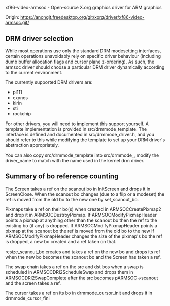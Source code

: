 xf86-video-armsoc - Open-source X.org graphics driver for ARM graphics

Origin: https://anongit.freedesktop.org/git/xorg/driver/xf86-video-armsoc.git/

DRM driver selection
--------------------
While most operations use only the standard DRM modesetting interfaces, certain operations
unavoidably rely on specific driver behaviour (including dumb buffer allocation flags and cursor
plane z-ordering). As such, the armsoc driver should choose a particular DRM driver dynamically
according to the current environment.

The currently supported DRM drivers are:
- pl111
- exynos
- kirin
- sti
- rockchip

For other drivers, you will need to implement this support yourself. A template implementation is
provided in src/drmmode_template.
The interface is defined and documented in src/drmmode_driver.h, and you should refer to this while
modifying the template to set up your DRM driver's abstraction appropriately.

You can also copy src/drmmode_template into src/drmmode_<yourdrivername>,
modify the driver_name to match with the name used in the kernel drm driver.

Summary of bo reference counting
--------------------------------
The Screen takes a ref on the scanout bo in InitScreen and drops it in ScreenClose. When the scanout bo changes
(due to a flip or a modeset) the ref is moved from the old bo to the new one by set_scanout_bo.

Pixmaps take a ref on their bo(s) when created in ARMSOCCreatePixmap2 and drop it in ARMSOCDestroyPixmap.
If ARMSOCModifyPixmapHeader points a pixmap at anything other than the scanout bo then the ref to
the existing bo (if any) is dropped.
If ARMSOCModifyPixmapHeader points a pixmap at the scanout bo the ref is moved from the old bo to the new
If ARMSOCModifyPixmapHeader changes the size of the pixmap's bo the ref is dropped, a new bo created and a
ref taken on that.

resize_scanout_bo creates and takes a ref on the new bo and drops its ref when the new bo becomes the scanout bo and
the Screen has taken a ref.

The swap chain takes a ref on the src and dst bos when a swap is scheduled in ARMSOCDRI2ScheduleSwap and drops them
in ARMSOCDRI2SwapComplete after the src becomes pARMSOC->scanout and the screen takes a ref. 

The cursor takes a ref on its bo in drmmode_cursor_init and drops it in drmmode_cursor_fini